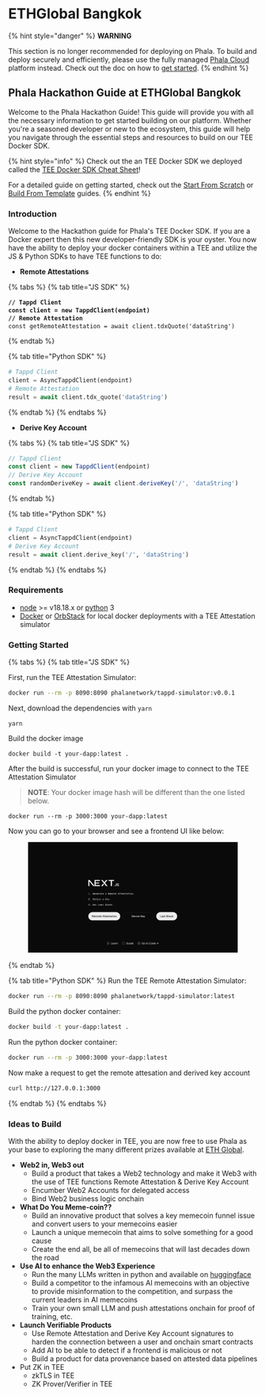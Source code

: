 # ETHGlobal Bangkok

{% hint style="danger" %}
**WARNING**

This section is no longer recommended for deploying on Phala. To build and deploy securely and efficiently, please use the fully managed [Phala Cloud](https://cloud.phala.network) platform instead. Check out the doc on how to [get started](../../cloud/getting-started/getting-started.md).
{% endhint %}

## Phala Hackathon Guide at ETHGlobal Bangkok

Welcome to the Phala Hackathon Guide! This guide will provide you with all the necessary information to get started building on our platform. Whether you're a seasoned developer or new to the ecosystem, this guide will help you navigate through the essential steps and resources to build on our TEE Docker SDK.

{% hint style="info" %}
Check out the an TEE Docker SDK we deployed called the [TEE Docker SDK Cheat Sheet](https://bit.ly/dstack-cheat-sheet)!



For a detailed guide on getting started, check out the [Start From Scratch](broken-reference) or [Build From Template](broken-reference) guides.
{% endhint %}



### Introduction

Welcome to the Hackathon guide for Phala's TEE Docker SDK. If you are a Docker expert then this new developer-friendly SDK is your oyster. You now have the ability to deploy your docker containers within a TEE and utilize the JS & Python SDKs to have TEE functions to do:

* **Remote Attestations**

{% tabs %}
{% tab title="JS SDK" %}
<pre class="language-typescript"><code class="lang-typescript"><strong>// Tappd Client
</strong><strong>const client = new TappdClient(endpoint)
</strong><strong>// Remote Attestation
</strong>const getRemoteAttestation = await client.tdxQuote('dataString')
</code></pre>
{% endtab %}

{% tab title="Python SDK" %}
```python
# Tappd Client
client = AsyncTappdClient(endpoint)
# Remote Attestation
result = await client.tdx_quote('dataString')
```
{% endtab %}
{% endtabs %}

* **Derive Key Account**

{% tabs %}
{% tab title="JS SDK" %}
```typescript
// Tappd Client
const client = new TappdClient(endpoint)
// Derive Key Account
const randomDeriveKey = await client.deriveKey('/', 'dataString')
```
{% endtab %}

{% tab title="Python SDK" %}
```python
# Tappd Client
client = AsyncTappdClient(endpoint)
# Derive Key Account
result = await client.derive_key('/', 'dataString')
```
{% endtab %}
{% endtabs %}

### Requirements

* [node](https://nodejs.org/en) >= v18.18.x or [python](https://www.python.org/) 3
* [Docker](https://www.docker.com/) or [OrbStack](https://docs.orbstack.dev/quick-start) for local docker deployments with a TEE Attestation simulator

### Getting Started <a href="#getting-started" id="getting-started"></a>

{% tabs %}
{% tab title="JS SDK" %}


First, run the TEE Attestation Simulator:

```bash
docker run --rm -p 8090:8090 phalanetwork/tappd-simulator:v0.0.1
```

Next, download the dependencies with `yarn`

```shell
yarn
```

Build the docker image

```shell
docker build -t your-dapp:latest .
```

After the build is successful, run your docker image to connect to the TEE Attestation Simulator

> **NOTE**: Your docker image hash will be different than the one listed below.

```shell
docker run --rm -p 3000:3000 your-dapp:latest
```

Now you can go to your browser and see a frontend UI like below:

<figure><img src="../../.gitbook/assets/image (9) (1).png" alt=""><figcaption></figcaption></figure>
{% endtab %}

{% tab title="Python SDK" %}
Run the TEE Remote Attestation Simulator:

```bash
docker run --rm -p 8090:8090 phalanetwork/tappd-simulator:latest
```

Build the python docker container:

```bash
docker build -t your-dapp:latest .
```

Run the python docker container:

```bash
docker run --rm -p 3000:3000 your-dapp:latest
```

Now make a request to get the remote attesation and derived key account

```bash
curl http://127.0.0.1:3000
```
{% endtab %}
{% endtabs %}

### Ideas to Build

With the ability to deploy docker in TEE, you are now free to use Phala as your base to exploring the many different prizes available at [ETH Global](https://ethglobal.com/events/bangkok/prizes).

* **Web2 in, Web3 out**
  * Build a product that takes a Web2 technology and make it Web3 with the use of TEE functions Remote Attestation & Derive Key Account
  * Encumber Web2 Accounts for delegated access
  * Bind Web2 business logic onchain
* **What Do You Meme-coin??**
  * Build an innovative product that solves a key memecoin funnel issue and convert users to your memecoins easier
  * Launch a unique memecoin that aims to solve something for a good cause
  * Create the end all, be all of memecoins that will last decades down the road
* **Use AI to enhance the Web3 Experience**
  * Run the many LLMs written in python and available on [huggingface](https://huggingface.co/)
  * Build a competitor to the infamous AI memecoins with an objective to provide misinformation to the competition, and surpass the current leaders in AI memecoins
  * Train your own small LLM and push attestations onchain for proof of training, etc.
* **Launch Verifiable Products**
  * Use Remote Attestation and Derive Key Account signatures to harden the connection between a user and onchain smart contracts
  * Add AI to be able to detect if a frontend is malicious or not
  * Build a product for data provenance based on attested data pipelines
* Put ZK in TEE
  * zkTLS in TEE
  * ZK Prover/Verifier in TEE
